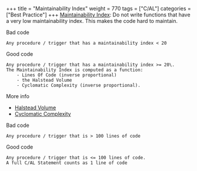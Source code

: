 +++
title = "Maintainability Index"
weight = 770
tags = ["C/AL"]
categories = ["Best Practice"]
+++
[Maintainability Index][anchor0]: Do not write functions that have a very low maintainability index. This makes the code hard to maintain.

Bad code

    Any procedure / trigger that has a maintainability index < 20  
      
    

Good code

    Any procedure / trigger that has a maintainability index >= 20\.
    The Maintainability Index is computed as a function:
        - Lines Of Code (inverse proportional)
        - the Halstead Volume
        - Cyclomatic Complexity (inverse proportional).

More info

* [Halstead Volume][anchor1]
* [Cyclomatic Complexity][anchor2]

Bad code

    Any procedure / trigger that is > 100 lines of code  
      
    

Good code

    Any procedure / trigger that is <= 100 lines of code.
    A full C/AL Statement counts as 1 line of code



[anchor0]: http://blogs.msdn.com/b/codeanalysis/archive/2007/11/20/maintainability-index-range-and-meaning.aspx
[anchor1]: http://en.wikipedia.org/wiki/Halstead_complexity_measures
[anchor2]: http://www.aivosto.com/project/help/pm-complexity.html

